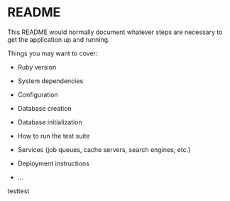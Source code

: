 # README

This README would normally document whatever steps are necessary to get the
application up and running.

Things you may want to cover:

* Ruby version

* System dependencies

* Configuration

* Database creation

* Database initialization

* How to run the test suite

* Services (job queues, cache servers, search engines, etc.)

* Deployment instructions

* ...

<!--2/3,9:00応用課題6開始-->
<!--2/5,9:00応用課題7a開始-->
<!--2/5,11:00応用課題8a開始-->
<!--2/6,10:00応用課題9a開始-->
<!--2/7,14:30応用課題8d開始-->
testtest